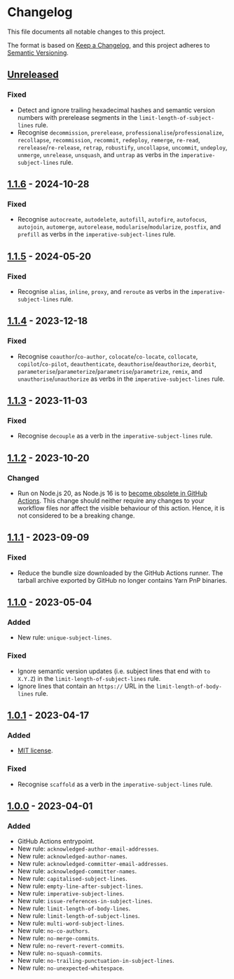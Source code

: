 # Changelog

This file documents all notable changes to this project.

The format is based on [Keep a Changelog](https://keepachangelog.com/en/1.1.0),
and this project adheres
to [Semantic Versioning](https://semver.org/spec/v2.0.0.html).

## [Unreleased]
### Fixed
- Detect and ignore trailing hexadecimal hashes and semantic version numbers
  with prerelease segments in the `limit-length-of-subject-lines` rule.
- Recognise `decommission`, `prerelease`, `professionalise`/`professionalize`,
  `recollapse`, `recommission`, `recommit`, `redeploy`, `remerge`, `re-read`,
  `rerelease`/`re-release`, `retrap`, `robustify`, `uncollapse`, `uncommit`,
  `undeploy`, `unmerge`, `unrelease`, `unsquash`, and `untrap` as verbs in the
  `imperative-subject-lines` rule.

## [1.1.6] - 2024-10-28
### Fixed
- Recognise `autocreate`, `autodelete`, `autofill`, `autofire`, `autofocus`,
  `autojoin`, `automerge`, `autorelease`, `modularise`/`modularize`, `postfix`,
  and `prefill` as verbs in the `imperative-subject-lines` rule.

## [1.1.5] - 2024-05-20
### Fixed
- Recognise `alias`, `inline`, `proxy`, and `reroute` as verbs in
  the `imperative-subject-lines` rule.

## [1.1.4] - 2023-12-18
### Fixed
- Recognise `coauthor`/`co-author`, `colocate`/`co-locate`, `collocate`,
  `copilot`/`co-pilot`, `deauthenticate`, `deauthorise`/`deauthorize`,
  `deorbit`, `parameterise`/`parameterize`/`parametrise`/`parametrize`, `remix`,
  and `unauthorise`/`unauthorize` as verbs in the `imperative-subject-lines`
  rule.

## [1.1.3] - 2023-11-03
### Fixed
- Recognise `decouple` as a verb in the `imperative-subject-lines` rule.

## [1.1.2] - 2023-10-20
### Changed
- Run on Node.js 20, as Node.js 16 is
  to [become obsolete in GitHub Actions](https://github.blog/changelog/2023-09-22-github-actions-transitioning-from-node-16-to-node-20).
  This change should neither require any changes to your workflow files nor
  affect the visible behaviour of this action. Hence, it is not considered to be
  a breaking change.

## [1.1.1] - 2023-09-09
### Fixed
- Reduce the bundle size downloaded by the GitHub Actions runner. The tarball
  archive exported by GitHub no longer contains Yarn PnP binaries.

## [1.1.0] - 2023-05-04
### Added
- New rule: `unique-subject-lines`.

### Fixed
- Ignore semantic version updates (i.e. subject lines that end with `to X.Y.Z`)
  in the `limit-length-of-subject-lines` rule.
- Ignore lines that contain an `https://` URL in
  the `limit-length-of-body-lines` rule.

## [1.0.1] - 2023-04-17
### Added
- [MIT license](https://choosealicense.com/licenses/mit).

### Fixed
- Recognise `scaffold` as a verb in the `imperative-subject-lines` rule.

## [1.0.0] - 2023-04-01
### Added
- GitHub Actions entrypoint.
- New rule: `acknowledged-author-email-addresses`.
- New rule: `acknowledged-author-names`.
- New rule: `acknowledged-committer-email-addresses`.
- New rule: `acknowledged-committer-names`.
- New rule: `capitalised-subject-lines`.
- New rule: `empty-line-after-subject-lines`.
- New rule: `imperative-subject-lines`.
- New rule: `issue-references-in-subject-lines`.
- New rule: `limit-length-of-body-lines`.
- New rule: `limit-length-of-subject-lines`.
- New rule: `multi-word-subject-lines`.
- New rule: `no-co-authors`.
- New rule: `no-merge-commits`.
- New rule: `no-revert-revert-commits`.
- New rule: `no-squash-commits`.
- New rule: `no-trailing-punctuation-in-subject-lines`.
- New rule: `no-unexpected-whitespace`.

[unreleased]: https://github.com/rainstormy/github-action-validate-commit-messages/compare/v1.1.6...HEAD
[1.1.6]: https://github.com/rainstormy/github-action-validate-commit-messages/compare/v1.1.5...v1.1.6
[1.1.5]: https://github.com/rainstormy/github-action-validate-commit-messages/compare/v1.1.4...v1.1.5
[1.1.4]: https://github.com/rainstormy/github-action-validate-commit-messages/compare/v1.1.3...v1.1.4
[1.1.3]: https://github.com/rainstormy/github-action-validate-commit-messages/compare/v1.1.2...v1.1.3
[1.1.2]: https://github.com/rainstormy/github-action-validate-commit-messages/compare/v1.1.1...v1.1.2
[1.1.1]: https://github.com/rainstormy/github-action-validate-commit-messages/compare/v1.1.0...v1.1.1
[1.1.0]: https://github.com/rainstormy/github-action-validate-commit-messages/compare/v1.0.1...v1.1.0
[1.0.1]: https://github.com/rainstormy/github-action-validate-commit-messages/compare/v1.0.0...v1.0.1
[1.0.0]: https://github.com/rainstormy/github-action-validate-commit-messages/releases/tag/v1.0.0

